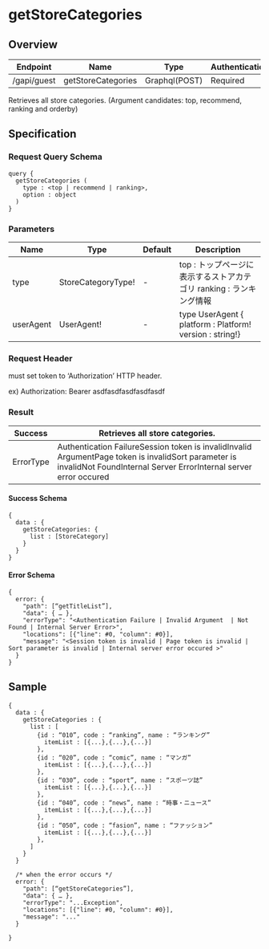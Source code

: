 # getStoreCategories

## Overview

| Endpoint | Name | Type | Authentication |
| --- | --- | --- | --- |
| /gapi/guest | getStoreCategories | Graphql\(POST\) | Required |

Retrieves all store categories. \(Argument candidates: top, recommend, ranking and orderby\)

## Specification

### Request Query Schema

```text
query {
  getStoreCategories (
    type : <top | recommend | ranking>,
    option : object
  )
}
```

### Parameters

| Name | Type | Default | Description |
| --- | --- | --- | --- |
| type | StoreCategoryType! | - | top : トップページに表示するストアカテゴリ   ranking : ランキング情報 |
| userAgent | UserAgent! | - | type UserAgent {  platform : Platform!  version : string!} |

### Request Header

must set token to ‘Authorization’ HTTP header.

ex\) Authorization: Bearer asdfasdfasdfasdfasdf

### Result

| Success | Retrieves all store categories. |
| --- | --- |
| ErrorType | Authentication FailureSession token is invalidInvalid ArgumentPage token is invalidSort parameter is invalidNot FoundInternal Server ErrorInternal server error occured |

#### Success Schema

```text
{
  data : {
    getStoreCategories: {
      list : [StoreCategory]
    }
  }
}
```

#### Error Schema

```text
{
  error: {
    "path": [“getTitleList”],
    "data": { … },
    "errorType": "<Authentication Failure | Invalid Argument  | Not Found | Internal Server Error>",
    "locations": [{"line": #0, "column": #0}],
    "message": "<Session token is invalid | Page token is invalid | Sort parameter is invalid | Internal server error occured >"
  }
}
```

## Sample

```text
{
  data : {
    getStoreCategories : {
      list : [
        {id : “010”, code : “ranking”, name : “ランキング”
          itemList : [{...},{...},{...}]
        }, 
        {id : “020”, code : “comic”, name : “マンガ”
          itemList : [{...},{...},{...}]
        }, 
        {id : “030”, code : “sport”, name : “スポーツ誌”
          itemList : [{...},{...},{...}]
        }, 
        {id : “040”, code : “news”, name : “時事・ニュース”
          itemList : [{...},{...},{...}]
        }, 
        {id : “050”, code : “fasion”, name : “ファッション”
          itemList : [{...},{...},{...}]
        }, 
      ]   
    }
  }

  /* when the error occurs */
  error: {
    "path": [“getStoreCategories”],
    "data": { … },
    "errorType": "...Exception",
    "locations": [{"line": #0, "column": #0}],
    "message": "..."
  }

}
```

